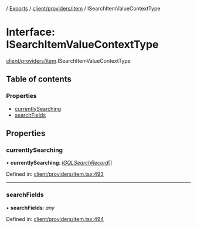 [](../README.md) / [Exports](../modules.md) / [client/providers/item](../modules/client_providers_item.md) / ISearchItemValueContextType

# Interface: ISearchItemValueContextType

[client/providers/item](../modules/client_providers_item.md).ISearchItemValueContextType

## Table of contents

### Properties

- [currentlySearching](client_providers_item.isearchitemvaluecontexttype.md#currentlysearching)
- [searchFields](client_providers_item.isearchitemvaluecontexttype.md#searchfields)

## Properties

### currentlySearching

• **currentlySearching**: [*IGQLSearchRecord*](gql_querier.igqlsearchrecord.md)[]

Defined in: [client/providers/item.tsx:493](https://github.com/onzag/itemize/blob/0569bdf2/client/providers/item.tsx#L493)

___

### searchFields

• **searchFields**: *any*

Defined in: [client/providers/item.tsx:494](https://github.com/onzag/itemize/blob/0569bdf2/client/providers/item.tsx#L494)
